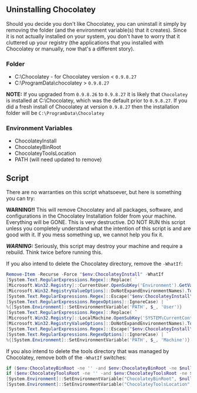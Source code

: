 ## Uninstalling Chocolatey

Should you decide you don't like Chocolatey, you can uninstall it simply by removing the folder (and the environment variable(s) that it creates).  Since it is not actually installed on your system, you don't have to worry that it cluttered up your registry (the applications that you installed with Chocolatey or manually, now that's a different story).

### Folder
* C:\Chocolatey - for Chocolatey version < ```0.9.8.27```
* C:\ProgramData\chocolatey > ```0.9.8.27```

**NOTE:** If you upgraded from ```0.9.8.26``` to ```0.9.8.27``` it is likely that ```Chocolatey``` is installed at C:\Chocolatey, which was the default prior to ```0.9.8.27```.  If you did a fresh install of Chocolatey at version ```0.9.8.27``` then the installation folder will be ```C:\ProgramData\Chocolatey```

### Environment Variables
* ChocolateyInstall
* ChocolateyBinRoot
* ChocolateyToolsLocation
* PATH (will need updated to remove)


## Script

There are no warranties on this script whatsoever, but here is something you can try:

**WARNING!!** This will remove Chocolatey and all packages, software, and configurations in the Chocolatey Installation folder from your machine. Everything will be GONE. This is very destructive. DO NOT RUN this script unless you completely understand what the intention of this script is and are good with it. If you mess something up, we cannot help you fix it. 

***WARNING:*** Seriously, this script may destroy your machine and require a rebuild. Think twice before running this.

If you also intend to delete the Chocolatey directory, remove the `-WhatIf`:

~~~powershell
Remove-Item -Recurse -Force "$env:ChocolateyInstall" -WhatIf
[System.Text.RegularExpressions.Regex]::Replace( ` 
[Microsoft.Win32.Registry]::CurrentUser.OpenSubKey('Environment').GetValue('PATH', '',  `
[Microsoft.Win32.RegistryValueOptions]::DoNotExpandEnvironmentNames).ToString(),  `
[System.Text.RegularExpressions.Regex]::Escape("$env:ChocolateyInstall\bin") + '(?>;)?', '', `
[System.Text.RegularExpressions.RegexOptions]::IgnoreCase) | `
%{[System.Environment]::SetEnvironmentVariable('PATH', $_, 'User')}
[System.Text.RegularExpressions.Regex]::Replace( `
[Microsoft.Win32.Registry]::LocalMachine.OpenSubKey('SYSTEM\CurrentControlSet\Control\Session Manager\Environment\').GetValue('PATH', '', `
[Microsoft.Win32.RegistryValueOptions]::DoNotExpandEnvironmentNames).ToString(),  `
[System.Text.RegularExpressions.Regex]::Escape("$env:ChocolateyInstall\bin") + '(?>;)?', '', `
[System.Text.RegularExpressions.RegexOptions]::IgnoreCase) | `
%{[System.Environment]::SetEnvironmentVariable('PATH', $_, 'Machine')}
~~~

If you also intend to delete the tools directory that was managed by Chocolatey, remove both of the `-WhatIf` switches:

~~~powershell
if ($env:ChocolateyBinRoot -ne '' -and $env:ChocolateyBinRoot -ne $null) { Remove-Item -Recurse -Force "$env:ChocolateyBinRoot" -WhatIf }
if ($env:ChocolateyToolsRoot -ne '' -and $env:ChocolateyToolsRoot -ne $null) { Remove-Item -Recurse -Force "$env:ChocolateyToolsRoot" -WhatIf }
[System.Environment]::SetEnvironmentVariable("ChocolateyBinRoot", $null, 'User')
[System.Environment]::SetEnvironmentVariable("ChocolateyToolsLocation", $null, 'User')
~~~
